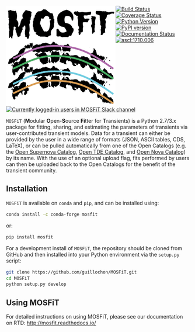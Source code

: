<p align="center"><img src="logo.png" align="left" alt="MOSFiT" width="300"/></p>
<a href="https://travis-ci.org/guillochon/MOSFiT"><img src="https://img.shields.io/travis/guillochon/MOSFiT.svg?branch=master" alt="Build Status"></a>
<a href="https://coveralls.io/github/guillochon/MOSFiT?branch=master"><img src="https://coveralls.io/repos/github/guillochon/MOSFiT/badge.svg?branch=master" alt="Coverage Status"></a>
<a href="https://www.python.org"><img src="https://img.shields.io/badge/python-2.7%2C%203.4%2C%203.5%2C%203.6-blue.svg" alt="Python Version"></a>
<a href="https://badge.fury.io/py/mosfit"><img src="https://badge.fury.io/py/mosfit.svg" alt="PyPI version"></a>
<a href="http://mosfit.readthedocs.io/en/latest/?badge=latest"><img src="https://readthedocs.org/projects/mosfit/badge/?version=latest" alt="Documentation Status"></a>
<a href="http://ascl.net/1710.006"><img src="https://img.shields.io/badge/ascl-1710.006-blue.svg?colorB=262255" alt="ascl:1710.006" /></a>
<a href="https://slack.astrocats.space"><img src="https://slack.astrocats.space/badge.svg" alt="Currently logged-in users in MOSFiT Slack channel" /></a>

`MOSFiT` (**M**odular **O**pen-**S**ource **Fi**tter for **T**ransients) is a Python 2.7/3.x package for fitting, sharing, and estimating the parameters of transients via user-contributed transient models. Data for a transient can either be provided by the user in a wide range of formats (JSON, ASCII tables, CDS, LaTeX), or can be pulled automatically from one of the Open Catalogs (e.g. the [Open Supernova Catalog](https://sne.space), [Open TDE Catalog](https://tde.space), and [Open Nova Catalog](https://opennova.space)) by its name. With the use of an optional upload flag, fits performed by users can then be uploaded back to the Open Catalogs for the benefit of the transient community.<br clear="all">

## Installation

`MOSFiT` is available on `conda` and `pip`, and can be installed using:   

```bash
conda install -c conda-forge mosfit
```

or:

```bash
pip install mosfit
```

For a development install of `MOSFiT`, the repository should be cloned from GitHub and then installed into your Python environment via the `setup.py` script:

```bash
git clone https://github.com/guillochon/MOSFiT.git
cd MOSFiT
python setup.py develop
```

## Using MOSFiT

For detailed instructions on using MOSFiT, please see our documentation on RTD: <http://mosfit.readthedocs.io/>
